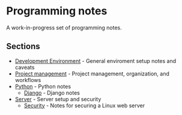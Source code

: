 # Programming notes

A work-in-progress set of programming notes.

## Sections

- [Development Environment]() - General enviroment setup notes and caveats
- [Project management]() - Project management, organization, and workflows
- [Python]() - Python notes
    - [Django]() - Django notes
- [Server]() - Server setup and security
    - [Security]() - Notes for securing a Linux web server